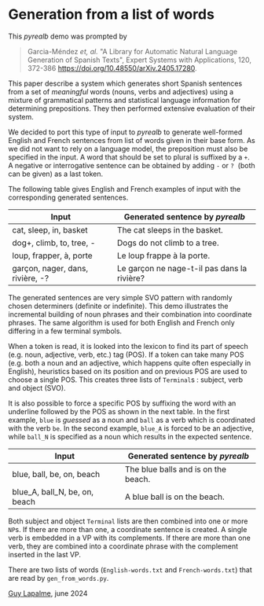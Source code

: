 # Generation from a list of words

This *pyrealb* demo was prompted by  

> Garcia-Méndez *et, al.*  "A Library for Automatic Natural Language Generation of Spanish Texts", 
> Expert Systems with Applications, 120, 372-386
> https://doi.org/10.48550/arXiv.2405.17280. 

This paper describe a system which generates short Spanish sentences from a set of *meaningful* words (nouns, verbs and adjectives) using a mixture of grammatical patterns and statistical  language information for determining prepositions. They then performed extensive evaluation of their system.

We decided to port this type of input to *pyrealb* to generate well-formed English and French sentences from list of words given in their base form. As we did not want to rely on a language model, the preposition must also be specified in the input. A word that should be set to plural is suffixed by a `+`. A negative or interrogative sentence can be obtained by adding `-` or `?`  (both can be given) as a last token.

The following table gives English and French examples of input with the corresponding generated sentences.

| Input                            | Generated sentence by *pyrealb*             |
| -------------------------------- | ------------------------------------------- |
| cat, sleep, in, basket           | The cat sleeps in the basket.               |
| dog+, climb, to, tree, -         | Dogs do not climb to a tree.                |
| loup, frapper, à, porte          | Le loup frappe à la porte.                  |
| garçon, nager, dans, rivière, -? | Le garçon ne nage-t-il pas dans la rivière? |

The generated sentences are very simple SVO pattern with randomly chosen determiners (definite or indefinite). This demo illustrates the incremental building of noun phrases and their combination into coordinate phrases. The same algorithm is used for both English and French only differing in a few terminal symbols.

When a token is read, it is looked into the lexicon to find its part of speech (e.g. noun, adjective, verb, etc.) tag (POS). If a token can take many POS (e.g. both a noun and an adjective, which happens quite often especially in English),  heuristics based on its position and on previous POS are used to choose a single POS. This creates three lists of `Terminal`s : subject, verb and object (SVO).

It is also possible to force a specific POS by suffixing the word with an underline followed by the POS as shown in the next table. In the first example, `blue` is *guessed* as a noun and `ball` as a verb which is coordinated with the verb `be`. In the second example, `blue_A` is forced to be an adjective, while `ball_N` is specified as a noun which results in the expected sentence.

| Input                         | Generated sentence by *pyrealb*     |
| ----------------------------- | ----------------------------------- |
| blue, ball, be, on, beach     | The blue balls and is on the beach. |
| blue_A, ball_N, be, on, beach | A blue ball is on the beach.        |

Both subject and object `Terminal` lists are then combined into one or more `NP`s. If there are more than one, a coordinate sentence is created. A single verb is embedded in a VP with its complements. If there are more than one verb, they are combined into a coordinate phrase with the complement inserted in the last VP. 

There are two lists of words (`English-words.txt` and `French-words.txt`) that are read by `gen_from_words.py`.

[Guy Lapalme](mailto:lapalme@iro.umontreal,ca), june 2024









































 